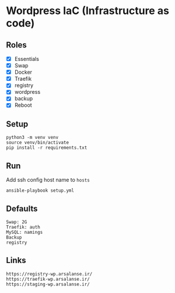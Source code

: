 # Wordpress IaC (Infrastructure as code)

## Roles
- [x] Essentials
- [x] Swap
- [x] Docker
- [x] Traefik
- [x] registry
- [x] wordpress
- [x] backup
- [x] Reboot

## Setup
```
python3 -m venv venv
source venv/bin/activate
pip install -r requirements.txt
```

## Run
Add ssh config host name to `hosts`
```
ansible-playbook setup.yml
```

## Defaults
```
Swap: 2G
Traefik: auth
MySQL: namings
Backup
registry
```

## Links
```
https://registry-wp.arsalanse.ir/
https://traefik-wp.arsalanse.ir/
https://staging-wp.arsalanse.ir/
```
